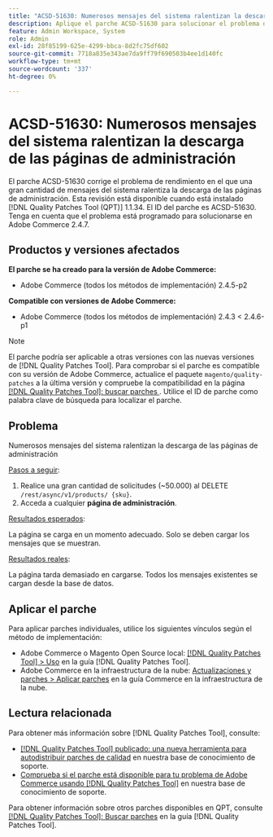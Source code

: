 ```yaml
---
title: "ACSD-51630: Numerosos mensajes del sistema ralentizan la descarga de las páginas de administración"
description: Aplique el parche ACSD-51630 para solucionar el problema de rendimiento de Adobe Commerce, donde una gran cantidad de mensajes del sistema ralentiza la descarga de las páginas de administración.
feature: Admin Workspace, System
role: Admin
exl-id: 28f85199-625e-4299-bbca-8d2fc75df602
source-git-commit: 7718a835e343ae7da9ff79f690503b4ee1d140fc
workflow-type: tm+mt
source-wordcount: '337'
ht-degree: 0%

---
```


# ACSD-51630: Numerosos mensajes del sistema ralentizan la descarga de las páginas de administración

El parche ACSD-51630 corrige el problema de rendimiento en el que una gran cantidad de mensajes del sistema ralentiza la descarga de las páginas de administración. Esta revisión está disponible cuando está instalado [!DNL Quality Patches Tool (QPT)] 1.1.34. El ID del parche es ACSD-51630. Tenga en cuenta que el problema está programado para solucionarse en Adobe Commerce 2.4.7.

## Productos y versiones afectados

**El parche se ha creado para la versión de Adobe Commerce:**

* Adobe Commerce (todos los métodos de implementación) 2.4.5-p2

**Compatible con versiones de Adobe Commerce:**

* Adobe Commerce (todos los métodos de implementación) 2.4.3 &lt; 2.4.6-p1

>[!NOTE]
>
>El parche podría ser aplicable a otras versiones con las nuevas versiones de [!DNL Quality Patches Tool]. Para comprobar si el parche es compatible con su versión de Adobe Commerce, actualice el paquete `magento/quality-patches` a la última versión y compruebe la compatibilidad en la página [[!DNL Quality Patches Tool]: buscar parches ](https://experienceleague.adobe.com/tools/commerce-quality-patches/index.html). Utilice el ID de parche como palabra clave de búsqueda para localizar el parche.

## Problema

Numerosos mensajes del sistema ralentizan la descarga de las páginas de administración

<u>Pasos a seguir</u>:

1. Realice una gran cantidad de solicitudes (~50.000) al DELETE `/rest/async/v1/products/ {sku}`.
1. Acceda a cualquier **página de administración**.

<u>Resultados esperados</u>:

La página se carga en un momento adecuado. Solo se deben cargar los mensajes que se muestran.

<u>Resultados reales</u>:

La página tarda demasiado en cargarse. Todos los mensajes existentes se cargan desde la base de datos.

## Aplicar el parche

Para aplicar parches individuales, utilice los siguientes vínculos según el método de implementación:

* Adobe Commerce o Magento Open Source local: [[!DNL Quality Patches Tool] > Uso](https://experienceleague.adobe.com/docs/commerce-operations/tools/quality-patches-tool/usage.html) en la guía [!DNL Quality Patches Tool].
* Adobe Commerce en la infraestructura de la nube: [Actualizaciones y parches > Aplicar parches](https://experienceleague.adobe.com/docs/commerce-cloud-service/user-guide/develop/upgrade/apply-patches.html) en la guía Commerce en la infraestructura de la nube.

## Lectura relacionada

Para obtener más información sobre [!DNL Quality Patches Tool], consulte:

* [[!DNL Quality Patches Tool] publicado: una nueva herramienta para autodistribuir parches de calidad](/help/announcements/adobe-commerce-announcements/magento-quality-patches-released-new-tool-to-self-serve-quality-patches.md) en nuestra base de conocimiento de soporte.
* [Comprueba si el parche está disponible para tu problema de Adobe Commerce usando [!DNL Quality Patches Tool]](/help/support-tools/patches-available-in-qpt-tool/check-patch-for-magento-issue-with-magento-quality-patches.md) en nuestra base de conocimiento de soporte.

Para obtener información sobre otros parches disponibles en QPT, consulte [[!DNL Quality Patches Tool]: Buscar parches](https://experienceleague.adobe.com/tools/commerce-quality-patches/index.html) en la guía [!DNL Quality Patches Tool].
